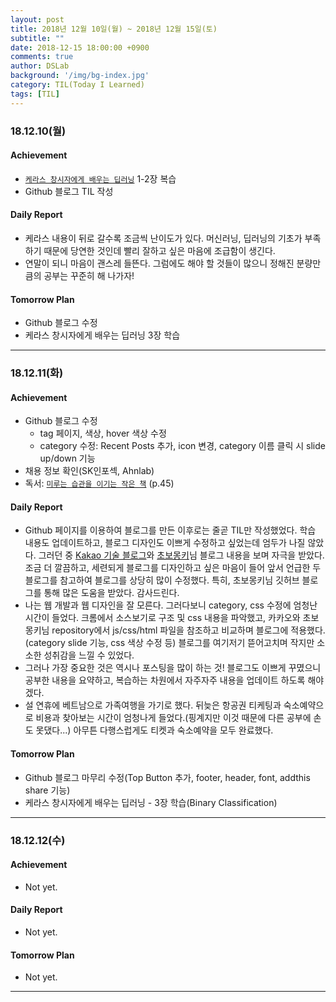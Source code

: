 ```yaml
---
layout: post
title: 2018년 12월 10일(월) ~ 2018년 12월 15일(토)
subtitle: ""
date: 2018-12-15 18:00:00 +0900
comments: true
author: DSLab
background: '/img/bg-index.jpg'
category: TIL(Today I Learned)
tags: [TIL]
---
```

### 18.12.10(월)
#### Achievement
  - [`케라스 창시자에게 배우는 딥러닝`](http://www.kyobobook.co.kr/product/detailViewKor.laf?ejkGb=KOR&mallGb=KOR&barcode=9791160505979&orderClick=LEA&Kc=) 1-2장 복습
  - Github 블로그 TIL 작성

#### Daily Report
  - 케라스 내용이 뒤로 갈수록 조금씩 난이도가 있다. 머신러닝, 딥러닝의 기초가 부족하기 때문에 당연한 것인데 빨리 잘하고 싶은 마음에 조급함이 생긴다.
  - 연말이 되니 마음이 괜스레 들뜬다. 그럼에도 해야 할 것들이 많으니 정해진 분량만큼의 공부는 꾸준히 해 나가자!

#### Tomorrow Plan
  - Github 블로그 수정
  - 케라스 창시자에게 배우는 딥러닝 3장 학습

---

### 18.12.11(화)
#### Achievement
  - Github 블로그 수정
    - tag 페이지, 색상, hover 색상 수정
    - category 수정: Recent Posts 추가, icon 변경, category 이름 클릭 시 slide up/down 기능
  - 채용 정보 확인(SK인포섹, Ahnlab)
  - 독서: [`미루는 습관을 이기는 작은 책`](http://www.kyobobook.co.kr/product/detailViewKor.laf?ejkGb=KOR&mallGb=KOR&barcode=9791162540343&orderClick=LEB&Kc=) (p.45)

#### Daily Report
  - Github 페이지를 이용하여 블로그를 만든 이후로는 줄곧 TIL만 작성했었다. 학습 내용도 업데이트하고, 블로그 디자인도 이쁘게 수정하고 싶었는데 엄두가 나질 않았다. 그러던 중 [Kakao 기술 블로그](http://tech.kakao.com/)와 [초보몽키](https://wayhome25.github.io/)님 블로그 내용을 보며 자극을 받았다. 조금 더 깔끔하고, 세련되게 블로그를 디자인하고 싶은 마음이 들어 앞서 언급한 두 블로그를 참고하여 블로그를 상당히 많이 수정했다. 특히, 초보몽키님 깃허브 블로그를 통해 많은 도움을 받았다. 감사드린다.
  - 나는 웹 개발과 웹 디자인을 잘 모른다. 그러다보니 category, css 수정에 엄청난 시간이 들었다. 크롬에서 소스보기로 구조 및 css 내용을 파악했고, 카카오와 초보몽키님 repository에서 js/css/html 파일을 참조하고 비교하며 블로그에 적용했다.(category slide 기능, css 색상 수정 등) 블로그를 여기저기 뜯어고치며 작지만 소소한 성취감을 느낄 수 있었다.
  - 그러나 가장 중요한 것은 역시나 포스팅을 많이 하는 것! 블로그도 이쁘게 꾸몄으니 공부한 내용을 요약하고, 복습하는 차원에서 자주자주 내용을 업데이트 하도록 해야겠다.
  - 설 연휴에 베트남으로 가족여행을 가기로 했다. 뒤늦은 항공권 티케팅과 숙소예약으로 비용과 찾아보는 시간이 엄청나게 들었다.(핑계지만 이것 때문에 다른 공부에 손도 못댔다...) 아무튼 다행스럽게도 티켓과 숙소예약을 모두 완료했다.

#### Tomorrow Plan
  - Github 블로그 마무리 수정(Top Button 추가, footer, header, font, addthis share 기능)
  - 케라스 창시자에게 배우는 딥러닝 - 3장 학습(Binary Classification)

---
### 18.12.12(수)
#### Achievement
  - Not yet.

#### Daily Report
  - Not yet.

#### Tomorrow Plan
  - Not yet.

---

